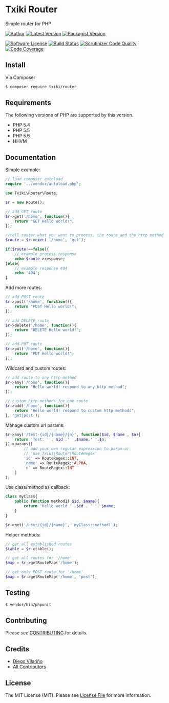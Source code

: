 # Txiki Router

Simple router for PHP

[![Author](http://img.shields.io/badge/author-@dieg0v-blue.svg?style=flat-square)](https://twitter.com/dieg0v)
[![Latest Version](https://img.shields.io/github/release/dieg0v/txiki-router.svg?style=flat-square)](https://github.com/dieg0v/txiki-router/releases)
[![Packagist Version](https://img.shields.io/packagist/v/txiki/txiki-router.svg?style=flat-square)](https://packagist.org/packages/txiki/txiki-router)

[![Software License](https://img.shields.io/badge/license-MIT-brightgreen.svg?style=flat-square)](LICENSE.md)
[![Build Status](https://img.shields.io/travis/dieg0v/txiki-router/master.svg?style=flat-square)](https://travis-ci.org/dieg0v/txiki-router)
[![Scrutinizer Code Quality](https://img.shields.io/scrutinizer/g/dieg0v/txiki-router.svg?style=flat-square)](https://scrutinizer-ci.com/g/dieg0v/txiki-router/?branch=master)
[![Code Coverage](https://img.shields.io/scrutinizer/coverage/g/dieg0v/txiki-router.svg?style=flat-square)](https://scrutinizer-ci.com/g/dieg0v/txiki-router/?branch=master)

## Install

Via Composer

``` bash
$ composer require txiki/router
```

## Requirements

The following versions of PHP are supported by this version.

* PHP 5.4
* PHP 5.5
* PHP 5.6
* HHVM

## Documentation

Simple example:

``` php
// load composer autoload
require '../vendor/autoload.php';

use Txiki\Router\Route;

$r = new Route();

// add GET route
$r->get('/home', function(){
    return "GET Hello world!";
});

//tell router what you want to process, the route and the http method
$route = $r->exec( '/home', 'get');

if($route!==false){
	// example process response
	echo $route->response;
}else{
	// example response 404
	echo '404';
}
```

Add more routes:

``` php
// add POST route
$r->post('/home', function(){
    return "POST Hello world!";
});

// add DELETE route
$r->delete('/home', function(){
    return "DELETE Hello world!";
});

// add PUT route
$r->put('/home', function(){
    return "PUT Hello world!";
});
```

Wildcard and custom routes:
``` php
// add route to any http method
$r->any('/home', function(){
    return "Hello world! respond to any http method";
});

// custom http methods for one route
$r->add('/home', function(){
    return "Hello world! respond to custom http methods";
}, 'get|post');
```

Manage custom url params:
``` php
$r->any('/test-{id}/{name}/{n}', function($id, $name , $n){
    return 'Test: ' . $id .' '.$name.' '.$n;
})->params([
		// add your own regular expression to param or
		// 'use Txiki\Router\RouteRegex'
		'id' => RouteRegex::INT,
		'name' => RouteRegex::ALPHA,
		'n' => RouteRegex::INT
	]
);
```

Use class/method as callback:
``` php
class myClass{
    public function method1( $id, $name){
        return 'Hello world ' .$id . ' '. $name;
    }
}

$r->get('/user/{id}/{name}', 'myClass::method1');
```

Helper methods:
``` php
// get all established routes
$table = $r->table();

// get all routes for '/home'
$map = $r->getRouteMap('/home');

// get only POST route for '/home'
$map = $r->getRouteMap('/home', 'post');
```

## Testing

``` bash
$ vendor/bin/phpunit
```

## Contributing

Please see [CONTRIBUTING](https://github.com/dieg0v/txiki-router/blob/master/CONTRIBUTING.md) for details.

## Credits

- [Diego Vilariño](https://github.com/dieg0v)
- [All Contributors](https://github.com/dieg0v/txiki-router/contributors)

## License

The MIT License (MIT). Please see [License File](https://github.com/dieg0v/txiki-router/blob/master/LICENSE.md) for more information.
